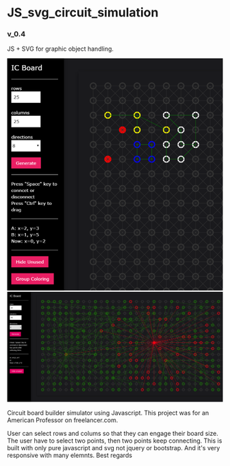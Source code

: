 # JS_svg_circuit_simulation

### v_0.4

JS + SVG for graphic object handling.

![](/readme/Screenshot_11.png)
![](/readme/Screenshot_21.png)

Circuit board builder simulator using Javascript. This project was for an American Professor on freelancer.com.

User can select rows and colums so that they can engage their board size.
The user have to select two points, then two points keep connecting.
This is built with only pure javascript and svg not jquery or bootstrap.
And it's very responsive with many elemnts.
Best regards
